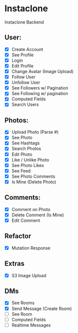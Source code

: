 # Instaclone

Instaclone Backend

## User:

- [x] Create Account
- [x] See Profile
- [x] Login
- [x] Edit Profile
- [x] Change Avatar (Image Upload)
- [x] Follow User
- [x] Unfollow User
- [x] See Followers w/ Pagination
- [x] See Following w/ pagination
- [x] Computed Fields
- [x] Search Users

## Photos:

- [x] Upload Photo (Parse #)
- [x] See Photo
- [x] See Hashtags
- [x] Search Photos
- [x] Edit Photo
- [x] Like / Unlike Photo
- [x] See Photo Likes
- [x] See Feed
- [x] See Photo Comments
- [x] Is Mine (Delete Photo)

## Comments:

- [x] Comment on Photo
- [x] Delete Comment (Is Mine)
- [x] Edit Comment

## Refactor

- [x] Mutation Response

## Extras

- [x] S3 Image Upload

## DMs

- [x] See Rooms
- [x] Send Message (Create Room)
- [ ] See Room
- [ ] Computed Fields
- [ ] Realtime Messages
